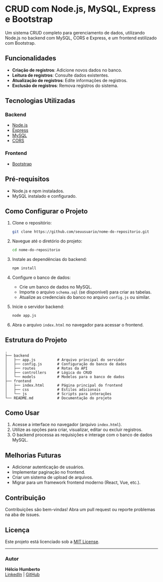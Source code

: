 # CRUD com Node.js, MySQL, Express e Bootstrap

Um sistema CRUD completo para gerenciamento de dados, utilizando Node.js no backend com MySQL, CORS e Express, e um frontend estilizado com Bootstrap.

## Funcionalidades

- **Criação de registros**: Adicione novos dados no banco.
- **Leitura de registros**: Consulte dados existentes.
- **Atualização de registros**: Edite informações de registros.
- **Exclusão de registros**: Remova registros do sistema.

## Tecnologias Utilizadas

### Backend
- [Node.js](https://nodejs.org/)
- [Express](https://expressjs.com/)
- [MySQL](https://www.mysql.com/)
- [CORS](https://www.npmjs.com/package/cors)

### Frontend
- [Bootstrap](https://getbootstrap.com/)

## Pré-requisitos

- Node.js e npm instalados.
- MySQL instalado e configurado.

## Como Configurar o Projeto

1. Clone o repositório:

   ```bash
   git clone https://github.com/seuusuario/nome-do-repositorio.git
   ```

2. Navegue até o diretório do projeto:

   ```bash
   cd nome-do-repositorio
   ```

3. Instale as dependências do backend:

   ```bash
   npm install
   ```

4. Configure o banco de dados:

   - Crie um banco de dados no MySQL.
   - Importe o arquivo `schema.sql` (se disponível) para criar as tabelas.
   - Atualize as credenciais do banco no arquivo `config.js` ou similar.

5. Inicie o servidor backend:

   ```bash
   node app.js
   ```

6. Abra o arquivo `index.html` no navegador para acessar o frontend.

## Estrutura do Projeto

```plaintext
.
├── backend
│   ├── app.js          # Arquivo principal do servidor
│   ├── config.js       # Configuração do banco de dados
│   ├── routes          # Rotas da API
│   ├── controllers     # Lógica do CRUD
│   └── models          # Modelos para o banco de dados
├── frontend
│   ├── index.html      # Página principal do frontend
│   ├── css             # Estilos adicionais
│   └── js              # Scripts para interações
└── README.md           # Documentação do projeto
```

## Como Usar

1. Acesse a interface no navegador (arquivo `index.html`).
2. Utilize as opções para criar, visualizar, editar ou excluir registros.
3. O backend processa as requisições e interage com o banco de dados MySQL.

## Melhorias Futuras

- Adicionar autenticação de usuários.
- Implementar paginação no frontend.
- Criar um sistema de upload de arquivos.
- Migrar para um framework frontend moderno (React, Vue, etc.).

## Contribuição

Contribuições são bem-vindas! Abra um pull request ou reporte problemas na aba de issues.

## Licença

Este projeto está licenciado sob a [MIT License](LICENSE).

---

### Autor

**Hélcio Humberto**  
[LinkedIn](https://www.linkedin.com/helciohumberto) | [GitHub](https://github.com/helciohumberto)

